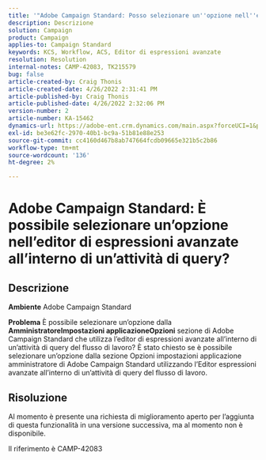 ```yaml
---
title: '"Adobe Campaign Standard: Posso selezionare un''opzione nell''editor di espressioni avanzate all''interno di un''attività di query?'
description: Descrizione
solution: Campaign
product: Campaign
applies-to: Campaign Standard
keywords: KCS, Workflow, ACS, Editor di espressioni avanzate
resolution: Resolution
internal-notes: CAMP-42083, TK215579
bug: false
article-created-by: Craig Thonis
article-created-date: 4/26/2022 2:31:41 PM
article-published-by: Craig Thonis
article-published-date: 4/26/2022 2:32:06 PM
version-number: 2
article-number: KA-15462
dynamics-url: https://adobe-ent.crm.dynamics.com/main.aspx?forceUCI=1&pagetype=entityrecord&etn=knowledgearticle&id=c2f43f96-6dc5-ec11-a7b6-0022480a138b
exl-id: be3e62fc-2970-40b1-bc9a-51b81e88e253
source-git-commit: cc4160d467b8ab747664fcdb09665e321b5c2b86
workflow-type: tm+mt
source-wordcount: '136'
ht-degree: 2%

---
```


# Adobe Campaign Standard: È possibile selezionare un’opzione nell’editor di espressioni avanzate all’interno di un’attività di query?

## Descrizione


<b>Ambiente</b>
Adobe Campaign Standard

<b>Problema</b>
È possibile selezionare un’opzione dalla <b>Amministratore</b><b>Impostazioni applicazione</b><b>Opzioni</b> sezione di Adobe Campaign Standard che utilizza l’editor di espressioni avanzate all’interno di un’attività di query del flusso di lavoro?
È stato chiesto se è possibile selezionare un’opzione dalla sezione Opzioni impostazioni applicazione amministratore di Adobe Campaign Standard utilizzando l’Editor espressioni avanzate all’interno di un’attività di query del flusso di lavoro.


## Risoluzione


Al momento è presente una richiesta di miglioramento aperto per l’aggiunta di questa funzionalità in una versione successiva, ma al momento non è disponibile.

Il riferimento è CAMP-42083
